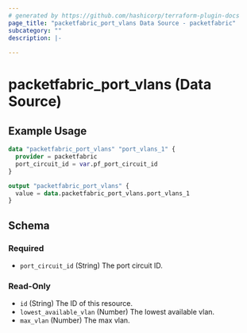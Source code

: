 ```yaml
---
# generated by https://github.com/hashicorp/terraform-plugin-docs
page_title: "packetfabric_port_vlans Data Source - packetfabric"
subcategory: ""
description: |-
  
---
```


# packetfabric_port_vlans (Data Source)



## Example Usage

```terraform
data "packetfabric_port_vlans" "port_vlans_1" {
  provider = packetfabric
  port_circuit_id = var.pf_port_circuit_id
}

output "packetfabric_port_vlans" {
  value = data.packetfabric_port_vlans.port_vlans_1
}
```

<!-- schema generated by tfplugindocs -->
## Schema

### Required

- `port_circuit_id` (String) The port circuit ID.

### Read-Only

- `id` (String) The ID of this resource.
- `lowest_available_vlan` (Number) The lowest available vlan.
- `max_vlan` (Number) The max vlan.




